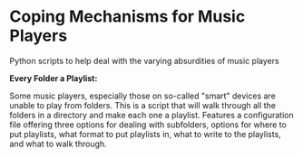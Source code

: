 # Coping Mechanisms for Music Players
Python scripts to help deal with the varying absurdities of music players

**Every Folder a Playlist:**

Some music players, especially those on so-called "smart" devices are unable to play from folders. This is a script that will walk through all the folders in a directory and make each one a playlist. Features a configuration file offering three options for dealing with subfolders, options for where to put playlists, what format to put playlists in, what to write to the playlists, and what to walk through.
